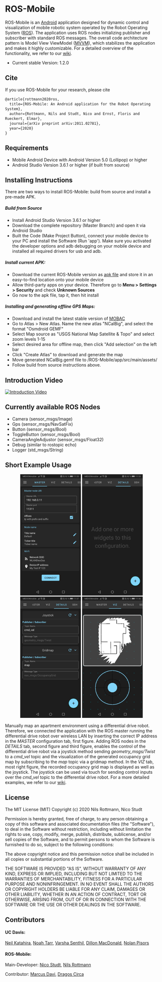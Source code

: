 # ROS-Mobile

ROS-Mobile is an [Android](https://www.android.com/) application designed for dynamic control and visualization of mobile robotic system operated by the Robot Operating System ([ROS](http://wiki.ros.org/)). The application uses ROS nodes initializing publisher and subscriber with standard ROS messages. The overall code architecture pattern is Model View ViewModel ([MVVM]([https://en.wikipedia.org/wiki/Model%E2%80%93view%E2%80%93viewmodel](https://en.wikipedia.org/wiki/Model–view–viewmodel))), which stabilizes the application and makes it highly customizable. For a detailed overview of the functionality, we refer to our [wiki](https://github.com/ROS-Mobile/ROS-Mobile-Android/wiki).

- Current stable Version: 1.2.0


## Cite

If you use ROS-Mobile for your research, please cite

```
@article{rottmann2020ros,
  title={ROS-Mobile: An Android application for the Robot Operating System},
  author={Rottmann, Nils and Studt, Nico and Ernst, Floris and Rueckert, Elmar},
  journal={arXiv preprint arXiv:2011.02781},
  year={2020}
}
```

## Requirements

- Mobile Android Device with Android Version 5.0 (Lollipop) or higher
- Android Studio Version 3.6.1 or higher (if built from source)

## Installing Instructions

There are two ways to install ROS-Mobile: build from source and install a pre-made APK.

##### Build from Source
- Install Android Studio Version 3.6.1 or higher
- Download the complete repository (Master Branch) and open it via Android Studio
- Built the Code (Make Project Button), connect your mobile device to your PC and install the Software (Run 'app'). Make sure you activated the developer options and adb debugging on your mobile device and installed all required drivers for usb and adb.

##### Install current APK:

- Download the current ROS-Mobile version as [apk file](https://github.com/ROS-Mobile/ROS-Mobile-Android/blob/master/app/release/app-release.apk) and store it in an easy-to-find location onto your mobile device
- Allow third-party apps on your device. Therefore go to **Menu > Settings > Security** and check **Unknown Sources** 
- Go now to the apk file, tap it, then hit install

##### Installing and generating offline GPS Maps:
- Download and install the latest stable version of [MOBAC](https://mobac.sourceforge.io/)
- Go to Atlas > New Atlas. Name the new atlas "NCalBig", and select the format "Osmdroid GEMF"
- Select Map source as "USGS National Map Satellite & Topo" and select zoom levels 1-15
- Select desired area for offline map, then click "Add selection" on the left bar
- Click "Create Atlas" to download and generate the map
- Move generated NCalBig.gemf file to /ROS-Mobile/app/src/main/assets/
- Follow build from source instructions above.

## Introduction Video
[![Introduction Video](http://img.youtube.com/vi/T0HrEcO-0x0/0.jpg)](http://www.youtube.com/watch?v=T0HrEcO-0x0)

## Currently available ROS Nodes

- Camera (sensor_msgs/Image)
- Gps (sensor_msgs/NavSatFix)
- Button (sensor_msgs/Bool)
- ToggleButton (sensor_msgs/Bool)
- CameraAngleAdjustor (sensor_msgs/Float32)
- Debug (similar to rostopic echo)
- Logger (std_msgs/String)

## Short Example Usage

<p float="left" align="middle">
  <img src="/images/ShortExample01.jpg" width="200 hspace="50" />
  <img src="/images/ShortExample02.jpg" width="200 hspace="50" />
  <img src="/images/ShortExample03.jpg" width="200 hspace="50" />
  <img src="/images/ShortExample04.jpg" width="200 hspace="50" />
</p>


Manually map an apartment environment using a differential drive robot. Therefore, we connected the application with the ROS master running the differential drive robot over wireless LAN by inserting the correct IP address in the *MASTER* configuration tab, first figure. Adding ROS nodes in the *DETAILS* tab, second figure and third figure, enables the control of the differential drive robot via a joystick method sending *geometry\_msgs/Twist* to a *cmd\_vel* topic and the visualization of the generated occupancy grid map by subscribing to the *map* topic via a gridmap method. In the *VIZ* tab, most right figure, the recorded occupancy grid map is displayed as well as the joystick. The joystick can be used via touch for sending control inputs over the *cmd\_vel* topic to the differential drive robot. For a more detailed examples, we refer to our [wiki](https://github.com/ROS-Mobile/ROS-Mobile-Android/wiki/Example-Applications).

## License

The MIT License (MIT)
Copyright (c) 2020 Nils Rottmann, Nico Studt

Permission is hereby granted, free of charge, to any person obtaining a copy of this software and associated documentation files (the "Software"), to deal in the Software without restriction, including without limitation the rights to use, copy, modify, merge, publish, distribute, sublicense, and/or sell copies of the Software, and to permit persons to whom the Software is furnished to do so, subject to the following conditions:

The above copyright notice and this permission notice shall be included in all copies or substantial portions of the Software.

THE SOFTWARE IS PROVIDED "AS IS", WITHOUT WARRANTY OF ANY KIND, EXPRESS OR IMPLIED, INCLUDING BUT NOT LIMITED TO THE WARRANTIES OF MERCHANTABILITY, FITNESS FOR A PARTICULAR PURPOSE AND NONINFRINGEMENT. IN NO EVENT SHALL THE AUTHORS OR COPYRIGHT HOLDERS BE LIABLE FOR ANY CLAIM, DAMAGES OR OTHER LIABILITY, WHETHER IN AN ACTION OF CONTRACT, TORT OR OTHERWISE, ARISING FROM, OUT OF OR IN CONNECTION WITH THE SOFTWARE OR THE USE OR OTHER DEALINGS IN THE SOFTWARE. 

## Contributors

#### UC Davis: 
[Neil Katahira](https://github.com/neilkatahira), [Noah Tarr](https://github.com/NoahTarr), [Varsha Senthil](https://github.com/varshaaaaa), [Dillon MacDonald](https://github.com/dillonmac03), [Nolan Pisors](https://github.com/NolanPisors)

#### ROS-Mobile:
Main-Developer:
[Nico Studt](https://torellin.github.io/), [Nils Rottmann](https://nrottmann.github.io/)

Contributor:
[Marcus Davi](https://github.com/Marcus-Davi), [Dragos Circa](https://github.com/Cycov)

